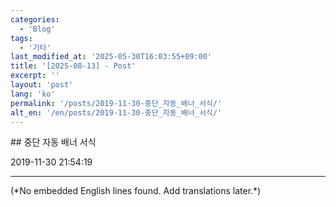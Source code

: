 ```yaml
---
categories:
  - 'Blog'
tags:
  - '기타'
last_modified_at: '2025-05-30T16:03:55+09:00'
title: '[2025-08-13] - Post'
excerpt: ''
layout: 'post'
lang: 'ko'
permalink: '/posts/2019-11-30-중단_자동_배너_서식/'
alt_en: '/en/posts/2019-11-30-중단_자동_배너_서식/'
---
```


<div class="lang-panel lang-ko" lang="ko">
## 중단 자동 배너 서식

2019-11-30 21:54:19

* * *

  


</div>
<div class="lang-panel lang-en" lang="en">
(*No embedded English lines found. Add translations later.*)

</div>
